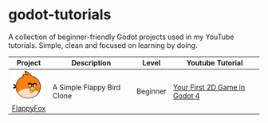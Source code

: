 # godot-tutorials
A collection of beginner-friendly Godot projects used in my YouTube tutorials. Simple, clean and focused on learning by doing.

| Project | Description | Level | Youtube Tutorial |
|---------|-------------|-------|------------------|
| [<img src="Projects/FlappyFox/assets/bird.png" width="64"> <br> FlappyFox](/Projects/FlappyFox) | A Simple Flappy Bird Clone | Beginner | [Your First 2D Game in Godot 4](#) |